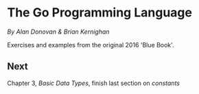 
# The Go Programming Language

*By Alan Donovan & Brian Kernighan*

Exercises and examples from the original 2016 'Blue Book'.

## Next

Chapter 3, *Basic Data Types*, finish last section on *constants*
